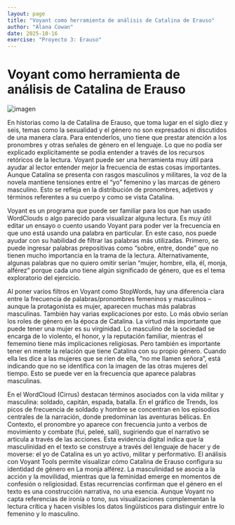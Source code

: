 ```yaml
---
layout: page
title: "Voyant como herramienta de análisis de Catalina de Erauso"
author: "Alana Cowan"
date: 2025-10-16
exercise: "Proyecto 3: Erauso"
---
```


# Voyant como herramienta de análisis de Catalina de Erauso

![imagen](URL)

En historias como la de Catalina de Erauso, que toma lugar en el siglo diez y seis, temas como la sexualidad y el género no son expresados ni discutidos de una manera clara. Para entenderlos, uno tiene que prestar atención a los pronombres y otras señales de género en el lenguaje. Lo que no podía ser explicado explícitamente se podía entender a través de los recursos retóricos de la lectura. Voyant puede ser una herramienta muy útil para ayudar al lector entender mejor la frecuencia de estas cosas importantes. Aunque Catalina se presenta con rasgos masculinos y militares, la voz de la novela mantiene tensiones entre el “yo” femenino y las marcas de género masculino. Esto se refleja en la distribución de pronombres, adjetivos y términos referentes a su cuerpo y como se vista Catalina.

Voyant es un programa que puede ser familiar para los que han usado WordClouds o algo parecido para visualizar alguna lectura. Es muy útil editar un ensayo o cuento usando Voyant para poder ver la frecuencia en que uno está usando una palabra en particular. En este caso, nos puede ayudar con su habilidad de filtrar las palabras más utilizadas. Primero, se puede ingresar palabras prepositivas como “sobre, entre, donde” que no tienen mucho importancia en la trama de la lectura. Alternativamente, algunas palabras que no quiero omitir serían “mujer, hombre, ella, él, monja, alférez” porque cada uno tiene algún significado de género, que es el tema exploratorio del ejercicio.

Al poner varios filtros en Voyant como StopWords, hay una diferencia clara entre la frecuencia de palabras/pronombres femeninos y masculinos – aunque la protagonista es mujer, aparecen muchas más palabras masculinas. También hay varias explicaciones por esto. Lo más obvio serían los roles de género en la época de Catalina. La virtud más importante que puede tener una mujer es su virginidad. Lo masculino de la sociedad se encarga de lo violento, el honor, y la reputación familiar, mientras el fememino tiene más implicaciones religiosas. Pero también es importante tener en mente la relación que tiene Catalina con su propio género. Cuando ella les dice a las mujeres que se ríen de ella, “no me llamen señora”, está indicando que no se identifica con la imagen de las otras mujeres del tiempo. Esto se puede ver en la frecuencia que aparece palabras masculinas. 

En el WordCloud (Cirrus) destacan términos asociados con la vida militar y masculina: soldado, capitán, espada, batalla. En el gráfico de Trends, los picos de frecuencia de soldado y hombre se concentran en los episodios centrales de la narración, donde predominan las aventuras bélicas. En Contexto, el pronombre yo aparece con frecuencia junto a verbos de movimiento y combate (fui, peleé, salí), sugiriendo que el narrativo se articula a través de las acciones. Esta evidencia digital indica que la masculinidad en el texto se construye a través del lenguaje de hacer y de moverse: el yo de Catalina es un yo activo, militar y performativo.
El análisis con Voyant Tools permite visualizar cómo Catalina de Erauso configura su identidad de género en La monja alférez. La masculinidad se asocia a la acción y la movilidad, mientras que la feminidad emerge en momentos de confesión o religiosidad. Estas recurrencias confirman que el género en el texto es una construcción narrativa, no una esencia. Aunque Voyant no capta referencias de ironía o tono, sus visualizaciones complementan la lectura crítica y hacen visibles los datos lingüísticos para distinguir entre lo femenino y lo masculino.
